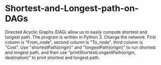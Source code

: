 # Shortest-and-Longest-path-on-DAGs

Directed Acyclic Graphs (DAG) allow us to easily compute shortest and longest path. The program is written in Python 3. Change the network. First column is "From_node", second column is "To_node", third column is "Cost". Use "shortestPath(origin)" and "longestPath(origin)" to run shortest and longest path, and then use "printShortestLongestPath(origin, destination)" to print shortest and longest path.
